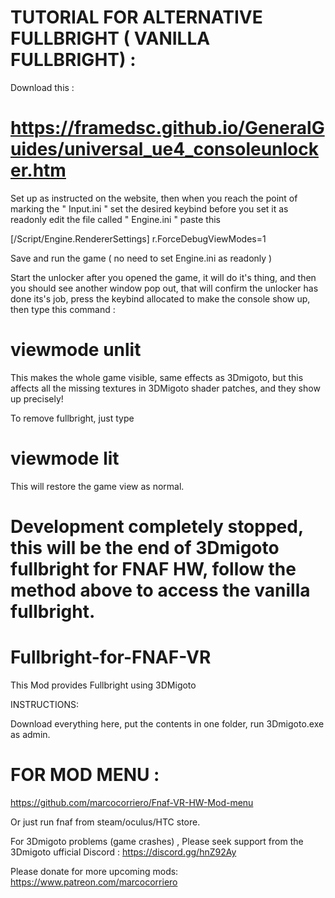 # TUTORIAL FOR ALTERNATIVE FULLBRIGHT ( VANILLA FULLBRIGHT) :
Download this :
# https://framedsc.github.io/GeneralGuides/universal_ue4_consoleunlocker.htm
Set up as instructed on the website, then 
when you reach the point of marking the  " Input.ini " set the desired keybind before you set it as readonly
edit the file called " Engine.ini "
paste this

 [/Script/Engine.RendererSettings]
 r.ForceDebugViewModes=1

Save and run the game ( no need to set Engine.ini  as readonly )

Start the unlocker after you opened the game, it will do it's thing, and then you should see another window pop out, that will confirm the unlocker has done its's job, press the keybind allocated to make the console show up, then type this command :

# viewmode unlit

This makes the whole game visible, same effects as 3Dmigoto, but this affects all the missing textures in 3DMigoto shader patches, and they show up precisely! 

To remove fullbright, just type

# viewmode lit

This will restore the game view as normal.




# Development completely stopped, this will be the end of 3Dmigoto fullbright for FNAF HW, follow the method above to access the vanilla fullbright.
# Fullbright-for-FNAF-VR
This Mod provides Fullbright using 3DMigoto


INSTRUCTIONS: 

Download everything here, put the contents in one folder, run 3Dmigoto.exe as admin.
# FOR MOD MENU : 
https://github.com/marcocorriero/Fnaf-VR-HW-Mod-menu


Or just run fnaf from steam/oculus/HTC store.


For 3Dmigoto problems (game crashes) , Please seek support from the 3Dmigoto ufficial Discord : https://discord.gg/hnZ92Ay



Please donate for more upcoming mods:
https://www.patreon.com/marcocorriero

